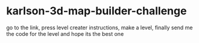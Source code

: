 # karlson-3d-map-builder-challenge
go to the link, press level creater instructions, make a level, finally send me the code for the level and hope its the best one
